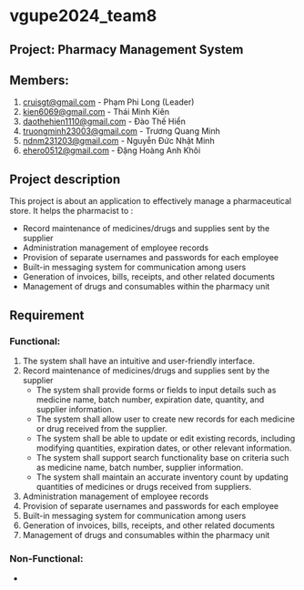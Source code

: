 # vgupe2024_team8
## Project: Pharmacy Management System
## Members:
 1. cruisgt@gmail.com - Phạm Phi Long (Leader)
 2. kien6069@gmail.com - Thái Minh Kiên
 3. daothehien1110@gmail.com - Đào Thế Hiển
 4. truongminh23003@gmail.com - Trương Quang Minh
 5. ndnm231203@gmail.com - Nguyễn Đức Nhật Minh 
 6. ehero0512@gmail.com - Đặng Hoàng Anh Khôi

## Project description
This project is about an application to effectively manage a pharmaceutical store. It helps the pharmacist to :
- Record maintenance of medicines/drugs and supplies sent by the supplier
- Administration management of employee records
- Provision of separate usernames and passwords for each employee
- Built-in messaging system for communication among users
- Generation of invoices, bills, receipts, and other related documents
- Management of drugs and consumables within the pharmacy unit

## Requirement 
### Functional:
   1. The system shall have an intuitive and user-friendly interface.
   2. Record maintenance of medicines/drugs and supplies sent by the supplier
      - The system shall provide forms or fields to input details such as medicine name, batch number, expiration date, quantity, and supplier information.
      - The system shall allow user to create new records for each medicine or drug received from the supplier.
      - The system shall be able to update or edit existing records, including modifying quantities, expiration dates, or other relevant information.
      - The system shall support search functionality base on criteria such as medicine name, batch number, supplier information.
      - The system shall maintain an accurate inventory count by updating quantities of medicines or drugs received from suppliers.
   3. Administration management of employee records
   4. Provision of separate usernames and passwords for each employee
   5. Built-in messaging system for communication among users
   6. Generation of invoices, bills, receipts, and other related documents
   7. Management of drugs and consumables within the pharmacy unit
### Non-Functional:
   -
   

